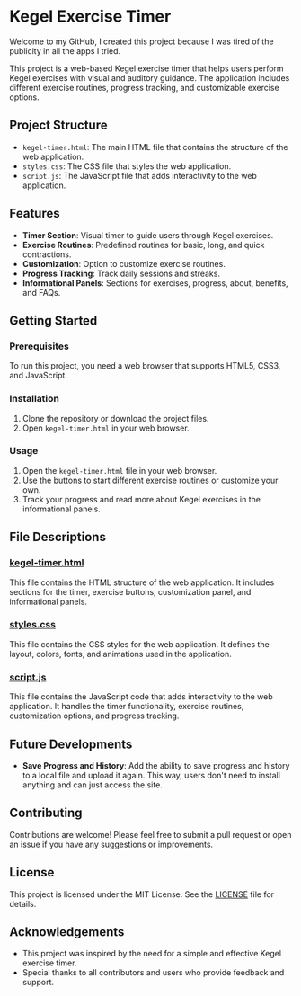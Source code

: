# Kegel Exercise Timer

Welcome to my GitHub, I created this project because I was tired of the publicity in all the apps I tried.

This project is a web-based Kegel exercise timer that helps users perform Kegel exercises with visual and auditory guidance. The application includes different exercise routines, progress tracking, and customizable exercise options.

## Project Structure

- `kegel-timer.html`: The main HTML file that contains the structure of the web application.
- `styles.css`: The CSS file that styles the web application.
- `script.js`: The JavaScript file that adds interactivity to the web application.

## Features

- **Timer Section**: Visual timer to guide users through Kegel exercises.
- **Exercise Routines**: Predefined routines for basic, long, and quick contractions.
- **Customization**: Option to customize exercise routines.
- **Progress Tracking**: Track daily sessions and streaks.
- **Informational Panels**: Sections for exercises, progress, about, benefits, and FAQs.

## Getting Started

### Prerequisites

To run this project, you need a web browser that supports HTML5, CSS3, and JavaScript.

### Installation

1. Clone the repository or download the project files.
2. Open `kegel-timer.html` in your web browser.

### Usage

1. Open the `kegel-timer.html` file in your web browser.
2. Use the buttons to start different exercise routines or customize your own.
3. Track your progress and read more about Kegel exercises in the informational panels.

## File Descriptions

### [kegel-timer.html](c:\Users\mario.albornozdocout\projects\test\kegel-exercise\kegel-timer\kegel-timer.html)

This file contains the HTML structure of the web application. It includes sections for the timer, exercise buttons, customization panel, and informational panels.

### [styles.css](c:\Users\mario.albornozdocout\projects\test\kegel-exercise\kegel-timer\styles.css)

This file contains the CSS styles for the web application. It defines the layout, colors, fonts, and animations used in the application.

### [script.js](c:\Users\mario.albornozdocout\projects\test\kegel-exercise\kegel-timer\script.js)

This file contains the JavaScript code that adds interactivity to the web application. It handles the timer functionality, exercise routines, customization options, and progress tracking.

## Future Developments

- **Save Progress and History**: Add the ability to save progress and history to a local file and upload it again. This way, users don't need to install anything and can just access the site.

## Contributing

Contributions are welcome! Please feel free to submit a pull request or open an issue if you have any suggestions or improvements.

## License

This project is licensed under the MIT License. See the [LICENSE](LICENSE) file for details.

## Acknowledgements

- This project was inspired by the need for a simple and effective Kegel exercise timer.
- Special thanks to all contributors and users who provide feedback and support.

<!--
**goliathuy/goliathuy** is a ✨ _special_ ✨ repository because its `README.md` (this file) appears on your GitHub profile.

Here are some ideas to get you started:

- 🔭 I’m currently working on ...
- 🌱 I’m currently learning ...
- 👯 I’m looking to collaborate on ...
- 🤔 I’m looking for help with ...
- 💬 Ask me about ...
- 📫 How to reach me: ...
- 😄 Pronouns: ...
- ⚡ Fun fact: ...
-->
